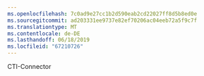 ```yaml
---
ms.openlocfilehash: 7c0ad9e27cc1b2d590eab2cd22027ff8d5b8ed0e
ms.sourcegitcommit: ad203331ee9737e82ef70206ac04eeb72a5f9c7f
ms.translationtype: MT
ms.contentlocale: de-DE
ms.lasthandoff: 06/18/2019
ms.locfileid: "67210726"
---
```

CTI-Connector